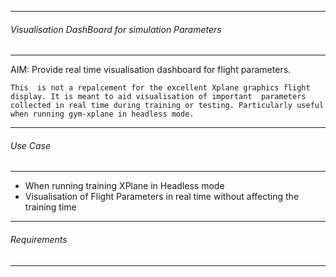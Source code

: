 ---------------------------------------
###### Visualisation DashBoard for simulation Parameters
---------------------------------------

AIM: Provide real time visualisation dashboard for flight parameters.



`This  is not a repalcement for the excellent Xplane graphics flight display. It is meant to aid visualisation of important 
parameters collected in real time during training or testing. Particularly useful when running gym-xplane in headless mode. `

---------------------------------------
######  Use Case
--------------------------------------- 

* When running training XPlane in Headless mode
* Visualisation of Flight Parameters in real time without affecting the training time 


---------------------------------------
######  Requirements
--------------------------------------- 
